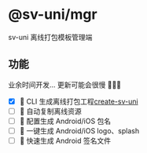 # @sv-uni/mgr

sv-uni 离线打包模板管理端

## 功能

业余时间开发... 更新可能会很慢 🐢🐢🐢

- [x] 🌈 CLI 生成离线打包工程[create-sv-uni](https://github.com/CcSimple/create-sv-uni)
- [ ] 🌈 自动复制离线资源
- [ ] 🚀 配置生成 Android/iOS 包名
- [ ] 🚀 一键生成 Android/iOS logo、splash
- [ ] 🚀 快速生成 Android 签名文件
